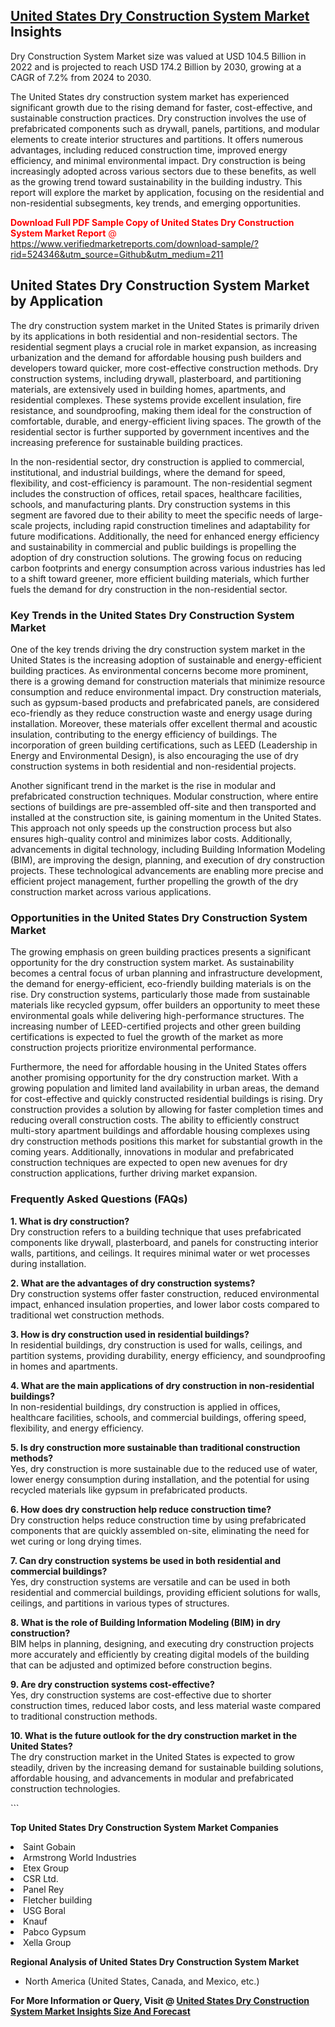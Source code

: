 <h2><a href="https://www.verifiedmarketreports.com/download-sample/?rid=524346&amp;utm_source=Github&amp;utm_medium=211" target="_blank">United States Dry Construction System Market</a> Insights</h2><p>Dry Construction System Market size was valued at USD 104.5 Billion in 2022 and is projected to reach USD 174.2 Billion by 2030, growing at a CAGR of 7.2% from 2024 to 2030.</p><p><p>The United States dry construction system market has experienced significant growth due to the rising demand for faster, cost-effective, and sustainable construction practices. Dry construction involves the use of prefabricated components such as drywall, panels, partitions, and modular elements to create interior structures and partitions. It offers numerous advantages, including reduced construction time, improved energy efficiency, and minimal environmental impact. Dry construction is being increasingly adopted across various sectors due to these benefits, as well as the growing trend toward sustainability in the building industry. This report will explore the market by application, focusing on the residential and non-residential subsegments, key trends, and emerging opportunities. <p><span class=""><span style="color: #ff0000;"><strong>Download Full PDF Sample Copy of United States Dry Construction System Market Report</strong> @ </span><a href="https://www.verifiedmarketreports.com/download-sample/?rid=524346&amp;utm_source=Github&amp;utm_medium=211" target="_blank">https://www.verifiedmarketreports.com/download-sample/?rid=524346&amp;utm_source=Github&amp;utm_medium=211</a></span></p></p><h2>United States Dry Construction System Market by Application</h2><p>The dry construction system market in the United States is primarily driven by its applications in both residential and non-residential sectors. The residential segment plays a crucial role in market expansion, as increasing urbanization and the demand for affordable housing push builders and developers toward quicker, more cost-effective construction methods. Dry construction systems, including drywall, plasterboard, and partitioning materials, are extensively used in building homes, apartments, and residential complexes. These systems provide excellent insulation, fire resistance, and soundproofing, making them ideal for the construction of comfortable, durable, and energy-efficient living spaces. The growth of the residential sector is further supported by government incentives and the increasing preference for sustainable building practices.<p>In the non-residential sector, dry construction is applied to commercial, institutional, and industrial buildings, where the demand for speed, flexibility, and cost-efficiency is paramount. The non-residential segment includes the construction of offices, retail spaces, healthcare facilities, schools, and manufacturing plants. Dry construction systems in this segment are favored due to their ability to meet the specific needs of large-scale projects, including rapid construction timelines and adaptability for future modifications. Additionally, the need for enhanced energy efficiency and sustainability in commercial and public buildings is propelling the adoption of dry construction solutions. The growing focus on reducing carbon footprints and energy consumption across various industries has led to a shift toward greener, more efficient building materials, which further fuels the demand for dry construction in the non-residential sector.</p><h3>Key Trends in the United States Dry Construction System Market</h3><p>One of the key trends driving the dry construction system market in the United States is the increasing adoption of sustainable and energy-efficient building practices. As environmental concerns become more prominent, there is a growing demand for construction materials that minimize resource consumption and reduce environmental impact. Dry construction materials, such as gypsum-based products and prefabricated panels, are considered eco-friendly as they reduce construction waste and energy usage during installation. Moreover, these materials offer excellent thermal and acoustic insulation, contributing to the energy efficiency of buildings. The incorporation of green building certifications, such as LEED (Leadership in Energy and Environmental Design), is also encouraging the use of dry construction systems in both residential and non-residential projects.<p>Another significant trend in the market is the rise in modular and prefabricated construction techniques. Modular construction, where entire sections of buildings are pre-assembled off-site and then transported and installed at the construction site, is gaining momentum in the United States. This approach not only speeds up the construction process but also ensures high-quality control and minimizes labor costs. Additionally, advancements in digital technology, including Building Information Modeling (BIM), are improving the design, planning, and execution of dry construction projects. These technological advancements are enabling more precise and efficient project management, further propelling the growth of the dry construction market across various applications.</p><h3>Opportunities in the United States Dry Construction System Market</h3><p>The growing emphasis on green building practices presents a significant opportunity for the dry construction system market. As sustainability becomes a central focus of urban planning and infrastructure development, the demand for energy-efficient, eco-friendly building materials is on the rise. Dry construction systems, particularly those made from sustainable materials like recycled gypsum, offer builders an opportunity to meet these environmental goals while delivering high-performance structures. The increasing number of LEED-certified projects and other green building certifications is expected to fuel the growth of the market as more construction projects prioritize environmental performance.<p>Furthermore, the need for affordable housing in the United States offers another promising opportunity for the dry construction market. With a growing population and limited land availability in urban areas, the demand for cost-effective and quickly constructed residential buildings is rising. Dry construction provides a solution by allowing for faster completion times and reducing overall construction costs. The ability to efficiently construct multi-story apartment buildings and affordable housing complexes using dry construction methods positions this market for substantial growth in the coming years. Additionally, innovations in modular and prefabricated construction techniques are expected to open new avenues for dry construction applications, further driving market expansion.</p><h3>Frequently Asked Questions (FAQs)</h3><p><b>1. What is dry construction?</b><br>Dry construction refers to a building technique that uses prefabricated components like drywall, plasterboard, and panels for constructing interior walls, partitions, and ceilings. It requires minimal water or wet processes during installation.</p><p><b>2. What are the advantages of dry construction systems?</b><br>Dry construction systems offer faster construction, reduced environmental impact, enhanced insulation properties, and lower labor costs compared to traditional wet construction methods.</p><p><b>3. How is dry construction used in residential buildings?</b><br>In residential buildings, dry construction is used for walls, ceilings, and partition systems, providing durability, energy efficiency, and soundproofing in homes and apartments.</p><p><b>4. What are the main applications of dry construction in non-residential buildings?</b><br>In non-residential buildings, dry construction is applied in offices, healthcare facilities, schools, and commercial buildings, offering speed, flexibility, and energy efficiency.</p><p><b>5. Is dry construction more sustainable than traditional construction methods?</b><br>Yes, dry construction is more sustainable due to the reduced use of water, lower energy consumption during installation, and the potential for using recycled materials like gypsum in prefabricated products.</p><p><b>6. How does dry construction help reduce construction time?</b><br>Dry construction helps reduce construction time by using prefabricated components that are quickly assembled on-site, eliminating the need for wet curing or long drying times.</p><p><b>7. Can dry construction systems be used in both residential and commercial buildings?</b><br>Yes, dry construction systems are versatile and can be used in both residential and commercial buildings, providing efficient solutions for walls, ceilings, and partitions in various types of structures.</p><p><b>8. What is the role of Building Information Modeling (BIM) in dry construction?</b><br>BIM helps in planning, designing, and executing dry construction projects more accurately and efficiently by creating digital models of the building that can be adjusted and optimized before construction begins.</p><p><b>9. Are dry construction systems cost-effective?</b><br>Yes, dry construction systems are cost-effective due to shorter construction times, reduced labor costs, and less material waste compared to traditional construction methods.</p><p><b>10. What is the future outlook for the dry construction market in the United States?</b><br>The dry construction market in the United States is expected to grow steadily, driven by the increasing demand for sustainable building solutions, affordable housing, and advancements in modular and prefabricated construction technologies.</p>```</p><p><strong>Top United States Dry Construction System Market Companies</strong></p><div data-test-id=""><p><li>Saint Gobain</li><li> Armstrong World Industries</li><li> Etex Group</li><li> CSR Ltd.</li><li> Panel Rey</li><li> Fletcher building</li><li> USG Boral</li><li> Knauf</li><li> Pabco Gypsum</li><li> Xella Group</li></p><div><strong>Regional Analysis of&nbsp;United States Dry Construction System Market</strong></div><ul><li dir="ltr"><p dir="ltr">North America&nbsp;(United States, Canada, and Mexico, etc.)</p></li></ul><p><strong>For More Information or Query, Visit @&nbsp;</strong><strong><a href="https://www.verifiedmarketreports.com/product/dry-construction-system-market-size-and-forecast/?utm_source=Github&amp;utm_medium=211" target="_blank">United States Dry Construction System Market Insights Size And Forecast</a></strong></p></div>
